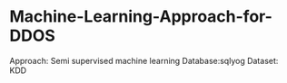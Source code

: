 # Machine-Learning-Approach-for-DDOS
Approach: Semi supervised machine learning 
Database:sqlyog
Dataset: KDD


